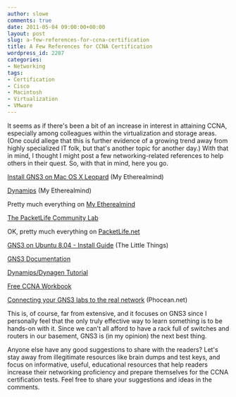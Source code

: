 ```yaml
---
author: slowe
comments: true
date: 2011-05-04 09:00:00+00:00
layout: post
slug: a-few-references-for-ccna-certification
title: A Few References for CCNA Certification
wordpress_id: 2287
categories:
- Networking
tags:
- Certification
- Cisco
- Macintosh
- Virtualization
- VMware
---
```


It seems as if there's been a bit of an increase in interest in attaining CCNA, especially among colleagues within the virtualization and storage areas. (One could allege that this is further evidence of a growing trend away from highly specialized IT folk, but that's another topic for another day.) With that in mind, I thought I might post a few networking-related references to help others in their quest. So, with that in mind, here you go.

[Install GNS3 on Mac OS X Leopard](http://etherealmind.com/install-gns3-on-max-os-x-leopard/) (My Etherealmind)  

[Dynamips](http://etherealmind.com/category/operation/dynamips/) (My Etherealmind)  

Pretty much everything on [My Etherealmind](http://etherealmind.com/)  

[The PacketLife Community Lab](http://packetlife.net/lab/)  

OK, pretty much everything on [PacketLife.net](http://packetlife.net/)  

[GNS3 on Ubuntu 8.04 - Install Guide](http://www.the-little-things.net/?p=16) (The Little Things)  

[GNS3 Documentation](http://www.gns3.net/documentation)  

[Dynamips/Dynagen Tutorial](http://dynagen.org/tutorial.htm)  

[Free CCNA Workbook](http://www.freeccnaworkbook.com/)  

[Connecting your GNS3 labs to the real network](http://www.phocean.net/2009/03/01/connecting-your-gns3-labs-to-the-real-network.html) (Phocean.net)

This is, of course, far from extensive, and it focuses on GNS3 since I personally feel that the only truly effective way to learn something is to be hands-on with it. Since we can't all afford to have a rack full of switches and routers in our basement, GNS3 is (in my opinion) the next best thing.

Anyone else have any good suggestions to share with the readers? Let's stay away from illegitimate resources like brain dumps and test keys, and focus on informative, useful, educational resources that help readers increase their networking proficiency and prepare themselves for the CCNA certification tests. Feel free to share your suggestions and ideas in the comments.
